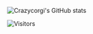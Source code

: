 ![Crazycorgi's GitHub stats](https://github-readme-stats.vercel.app/api?username=Crazycorgi&theme=darcula&show_icons=true)


![Visitors](https://visitor-badge.laobi.icu/badge?page_id=Crazycorgi.Crazycorgi)
